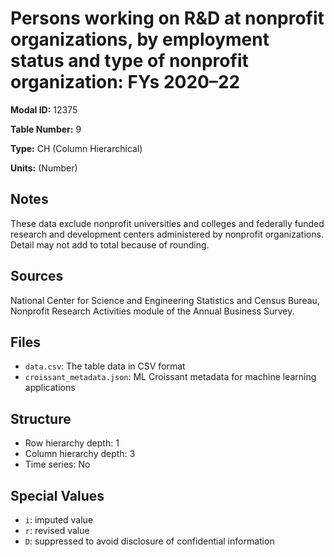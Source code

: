 # Persons working on R&D at nonprofit organizations, by employment status and type of nonprofit organization: FYs 2020&#8211;22

**Modal ID:** 12375

**Table Number:** 9

**Type:** CH (Column Hierarchical)

**Units:** (Number)

## Notes

These data exclude nonprofit universities and colleges and federally funded research and development centers administered by nonprofit organizations. Detail may not add to total because of rounding.

## Sources

National Center for Science and Engineering Statistics and Census Bureau, Nonprofit Research Activities module of the Annual Business Survey.

## Files

- `data.csv`: The table data in CSV format
- `croissant_metadata.json`: ML Croissant metadata for machine learning applications

## Structure

- Row hierarchy depth: 1
- Column hierarchy depth: 3
- Time series: No

## Special Values

- `i`: imputed value
- `r`: revised value
- `D`: suppressed to avoid disclosure of confidential information
